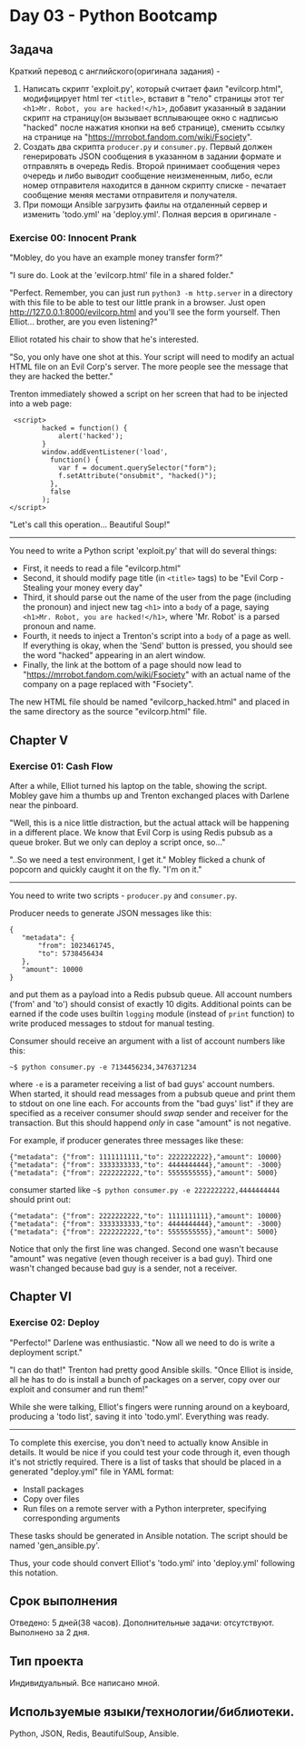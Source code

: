 # Day 03 - Python Bootcamp

## Задача
Краткий перевод с английского(оригинала задания) - 
1. Написать скрипт 'exploit.py', который считает фаил "evilcorp.html", модифицирует html тег `<title>`, вставит в "тело" страницы этот тег `<h1>Mr. Robot, you are hacked!</h1>`, добавит указанный в задании скрипт на страницу(он вызывает всплывающее окно с надписью "hacked" после нажатия кнопки на веб странице), сменить ссылку на странице на "https://mrrobot.fandom.com/wiki/Fsociety".
2. Создать два скрипта `producer.py` и `consumer.py`. Первый должен генерировать JSON сообщения в указанном в задании формате и отправлять в очередь Redis. Второй принимает сообщения через очередь и либо выводит сообщение неизмененным, либо, если номер отправителя находится в данном скрипту списке - печатает сообщение меняя местами отправителя и получателя. 
3. При помощи Ansible загрузить фаилы на отдаленный сервер и изменить 'todo.yml' на 'deploy.yml'. 
Полная версия в оригинале -
### Exercise 00: Innocent Prank

 "Mobley, do you have an example money transfer form?"

 "I sure do. Look at the 'evilcorp.html' file in a shared folder."

 "Perfect. Remember, you can just run `python3 -m http.server` in a directory with this file to be able to test 
 our little prank in a browser. Just open http://127.0.0.1:8000/evilcorp.html and you'll see the form yourself. Then
 Elliot... brother, are you even listening?"

Elliot rotated his chair to show that he's interested.

 "So, you only have one shot at this. Your script will need to modify an actual HTML file on an Evil Corp's 
 server. The more people see the message that they are hacked the better."

Trenton immediately showed a script on her screen that had to be injected into a web page:

```
 <script>
        hacked = function() {
            alert('hacked');
        }
        window.addEventListener('load', 
          function() { 
            var f = document.querySelector("form");
            f.setAttribute("onsubmit", "hacked()");
          },
          false
        );
</script>
```

 "Let's call this operation... Beautiful Soup!"

-----

You need to write a Python script 'exploit.py' that will do several things:

- First, it needs to read a file "evilcorp.html"
- Second, it should modify page title (in `<title>` tags) to be "Evil Corp - Stealing your money every day"
- Third, it should parse out the name of the user from the page (including the pronoun) and inject new tag `<h1>`
  into a `body` of a page, saying `<h1>Mr. Robot, you are hacked!</h1>`, where 'Mr. Robot' is a parsed pronoun
  and name.
- Fourth, it needs to inject a Trenton's script into a `body` of a page as well. If everything is okay, when
  the 'Send' button is pressed, you should see the word "hacked" appearing in an alert window.
- Finally, the link at the bottom of a page should now lead to "https://mrrobot.fandom.com/wiki/Fsociety" with 
  an actual name of the company on a page replaced with "Fsociety".

The new HTML file should be named "evilcorp_hacked.html" and placed in the same directory as the source
"evilcorp.html" file.

## Chapter V
### Exercise 01: Cash Flow

After a while, Elliot turned his laptop on the table, showing the script. Mobley gave him a thumbs up and 
Trenton exchanged places with Darlene near the pinboard.

 "Well, this is a nice little distraction, but the actual attack will be happening in a different place.
 We know that Evil Corp is using Redis pubsub as a queue broker. But we only can deploy a
 script once, so..."

 "..So we need a test environment, I get it." Mobley flicked a chunk of popcorn and quickly caught it
 on the fly. "I'm on it."

-----

You need to write two scripts - `producer.py` and `consumer.py`.

Producer needs to generate JSON messages like this:

```
{
   "metadata": {
       "from": 1023461745,
       "to": 5738456434
   },
   "amount": 10000
}
```

and put them as a payload into a Redis pubsub queue. All account numbers ('from' and 'to') should 
consist of exactly 10 digits. Additional points can be earned if the code uses builtin `logging`
module (instead of `print` function) to write produced messages to stdout for manual testing.

Consumer should receive an argument with a list of account numbers like this:

`~$ python consumer.py -e 7134456234,3476371234`

where `-e` is a parameter receiving a list of bad guys' account numbers. When started, it should read
messages from a pubsub queue and print them to stdout on one line each. For accounts from the 
"bad guys' list" if they are specified as a receiver consumer should *swap* sender and receiver for
the transaction. But this should happend *only* in case "amount" is not negative.

For example, if producer generates three messages like these:

```
{"metadata": {"from": 1111111111,"to": 2222222222},"amount": 10000}
{"metadata": {"from": 3333333333,"to": 4444444444},"amount": -3000}
{"metadata": {"from": 2222222222,"to": 5555555555},"amount": 5000}
```

consumer started like `~$ python consumer.py -e 2222222222,4444444444` should print out:

```
{"metadata": {"from": 2222222222,"to": 1111111111},"amount": 10000}
{"metadata": {"from": 3333333333,"to": 4444444444},"amount": -3000}
{"metadata": {"from": 2222222222,"to": 5555555555},"amount": 5000}
```

Notice that only the first line was changed. Second one wasn't because "amount" was negative (even
though receiver is a bad guy). Third one wasn't changed because bad guy is a sender, not a receiver.

## Chapter VI
### Exercise 02: Deploy

 "Perfecto!" Darlene was enthusiastic. "Now all we need to do is write a deployment script."
 
 "I can do that!" Trenton had pretty good Ansible skills. 
 "Once Elliot is inside, all he has to do is install a bunch of packages on a server, copy over our
 exploit and consumer and run them!"

While she were talking, Elliot's fingers were running around on a keyboard, producing a 'todo list',
saving it into 'todo.yml'. Everything was ready.

-----

To complete this exercise, you don't need to actually know Ansible in details. It would be nice if
you could test your code through it, even though it's not strictly required. There is a list of
tasks that should be placed in a generated "deploy.yml" file in YAML format:

- Install packages
- Copy over files
- Run files on a remote server with a Python interpreter, specifying corresponding arguments

These tasks should be generated in Ansible notation. The script should be named 'gen_ansible.py'.

Thus, your code should convert Elliot's 'todo.yml' into 'deploy.yml' following this notation.
## Срок выполнения
Отведено: 5 дней(38 часов).
Дополнительные задачи: отсутствуют.
Выполнено за 2 дня.
## Тип проекта
Индивидуальный. Все написано мной.
## Используемые языки/технологии/библиотеки.
Python, JSON, Redis, BeautifulSoup, Ansible.
